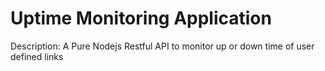  # Uptime Monitoring Application
 Description: A Pure Nodejs Restful API to monitor up or down time of user defined links
